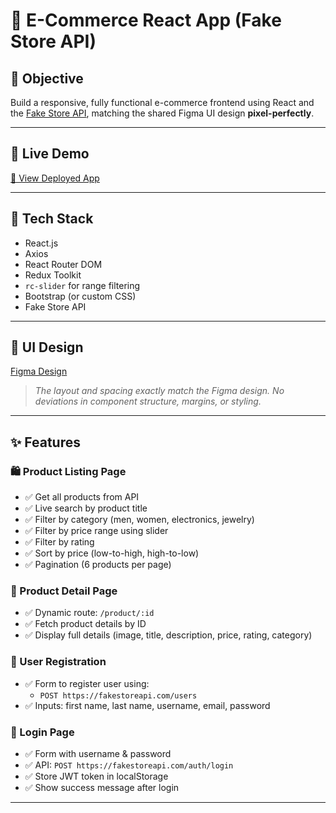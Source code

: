 # 🛒 E-Commerce React App (Fake Store API)

## 📌 Objective

Build a responsive, fully functional e-commerce frontend using React and the [Fake Store API](https://fakestoreapi.com/), matching the shared Figma UI design **pixel-perfectly**.

---

## 🔗 Live Demo

[🚀 View Deployed App]([https://your-live-demo-link.com](https://ecommerce-ecru-seven.vercel.app/))



---

## 🧰 Tech Stack

- React.js
- Axios
- React Router DOM
- Redux Toolkit
- `rc-slider` for range filtering
- Bootstrap (or custom CSS)
- Fake Store API

---

## 🎨 UI Design

[Figma Design](https://www.figma.com/design/nSiriliAu2RwjqHnhuofy2/E-commerce-Product-Page)

> _The layout and spacing exactly match the Figma design. No deviations in component structure, margins, or styling._

---

## ✨ Features

### 🛍️ Product Listing Page
- ✅ Get all products from API
- ✅ Live search by product title
- ✅ Filter by category (men, women, electronics, jewelry)
- ✅ Filter by price range using slider
- ✅ Filter by rating
- ✅ Sort by price (low-to-high, high-to-low)
- ✅ Pagination (6 products per page)

### 📄 Product Detail Page
- ✅ Dynamic route: `/product/:id`
- ✅ Fetch product details by ID
- ✅ Display full details (image, title, description, price, rating, category)

### 📝 User Registration
- ✅ Form to register user using:
  - `POST https://fakestoreapi.com/users`
- ✅ Inputs: first name, last name, username, email, password

### 🔐 Login Page
- ✅ Form with username & password
- ✅ API: `POST https://fakestoreapi.com/auth/login`
- ✅ Store JWT token in localStorage
- ✅ Show success message after login

---


